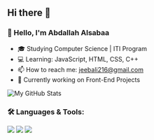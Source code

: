 ## Hi there 👋

### 👋 Hello, I'm Abdallah Alsabaa

- 🎓 Studying Computer Science | ITI Program
- 💻 Learning: JavaScript, HTML, CSS, C++
- 📫 How to reach me: jeebali216@gmail.com
- 🌱 Currently working on Front-End Projects

![My GitHub Stats](https://github-readme-stats.vercel.app/api?username=Abdallah-EL-Saied&show_icons=true&theme=radical)


### 🛠️ Languages & Tools:
<img src="https://img.shields.io/badge/HTML5-orange?logo=html5&logoColor=white" />
<img src="https://img.shields.io/badge/C%2B%2B-blue?logo=c%2B%2B&logoColor=white" />
<img src="https://img.shields.io/badge/JavaScript-yellow?logo=javascript&logoColor=black" />
